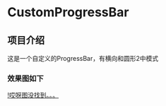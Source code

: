 # CustomProgressBar

## 项目介绍
这是一个自定义的ProgressBar，有横向和圆形2中模式

### 效果图如下

[!哎呀图没找到。。。](img-storage/example.png)
